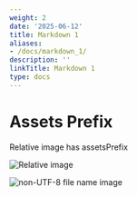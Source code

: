 ```yaml
---
weight: 2
date: '2025-06-12'
title: Markdown 1
aliases:
- /docs/markdown_1/
description: ''
linkTitle: Markdown 1
type: docs
---
```


# Assets Prefix

Relative image has assetsPrefix

![Relative image](../assets/penguin1.jpg)

![non-UTF-8 file name image](../assets/ペンギン.jpg)

